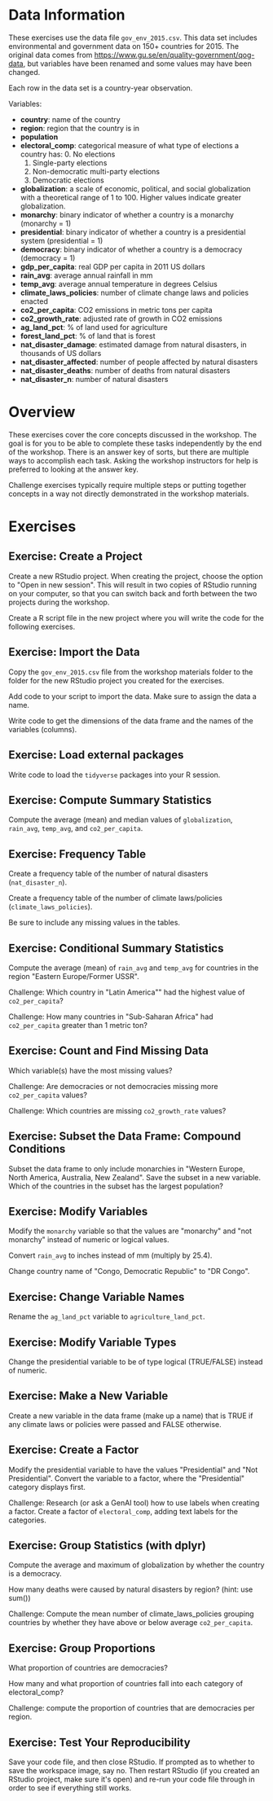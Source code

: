 # Data Information

These exercises use the data file `gov_env_2015.csv`. This data set includes environmental and government data on 150+ countries for 2015. The original data comes from <https://www.gu.se/en/quality-government/qog-data>, but variables have been renamed and some values may have been changed.

Each row in the data set is a country-year observation.

Variables:

-   **country**: name of the country
-   **region**: region that the country is in
-   **population**
-   **electoral_comp**: categorical measure of what type of elections a country has:
    0.  No elections
    1.  Single-party elections
    2.  Non-democratic multi-party elections
    3.  Democratic elections
-   **globalization**: a scale of economic, political, and social globalization with a theoretical range of 1 to 100. Higher values indicate greater globalization.
-   **monarchy**: binary indicator of whether a country is a monarchy (monarchy = 1)
-   **presidential**: binary indicator of whether a country is a presidential system (presidential = 1)
-   **democracy**: binary indicator of whether a country is a democracy (democracy = 1)
-   **gdp_per_capita**: real GDP per capita in 2011 US dollars
-   **rain_avg**: average annual rainfall in mm
-   **temp_avg**: average annual temperature in degrees Celsius
-   **climate_laws_policies**: number of climate change laws and policies enacted
-   **co2_per_capita**: CO2 emissions in metric tons per capita
-   **co2_growth_rate**: adjusted rate of growth in CO2 emissions
-   **ag_land_pct**: % of land used for agriculture
-   **forest_land_pct**: % of land that is forest
-   **nat_disaster_damage**: estimated damage from natural disasters, in thousands of US dollars
-   **nat_disaster_affected**: number of people affected by natural disasters
-   **nat_disaster_deaths**: number of deaths from natural disasters
-   **nat_disaster_n**: number of natural disasters

# Overview

These exercises cover the core concepts discussed in the workshop. The goal is for you to be able to complete these tasks independently by the end of the workshop. There is an answer key of sorts, but there are multiple ways to accomplish each task. Asking the workshop instructors for help is preferred to looking at the answer key.

Challenge exercises typically require multiple steps or putting together concepts in a way not directly demonstrated in the workshop materials.

# Exercises

## Exercise: Create a Project

Create a new RStudio project. When creating the project, choose the option to "Open in new session". This will result in two copies of RStudio running on your computer, so that you can switch back and forth between the two projects during the workshop.

Create a R script file in the new project where you will write the code for the following exercises.

## Exercise: Import the Data

Copy the `gov_env_2015.csv` file from the workshop materials folder to the folder for the new RStudio project you created for the exercises.

Add code to your script to import the data. Make sure to assign the data a name.

Write code to get the dimensions of the data frame and the names of the variables (columns).

## Exercise: Load external packages

Write code to load the `tidyverse` packages into your R session.

## Exercise: Compute Summary Statistics

Compute the average (mean) and median values of `globalization`, `rain_avg`, `temp_avg`, and `co2_per_capita`.

## Exercise: Frequency Table

Create a frequency table of the number of natural disasters (`nat_disaster_n`).

Create a frequency table of the number of climate laws/policies (`climate_laws_policies`).

Be sure to include any missing values in the tables.

## Exercise: Conditional Summary Statistics

Compute the average (mean) of `rain_avg` and `temp_avg` for countries in the region "Eastern Europe/Former USSR".

Challenge: Which country in "Latin America"" had the highest value of `co2_per_capita`?

Challenge: How many countries in "Sub-Saharan Africa" had `co2_per_capita` greater than 1 metric ton?

## Exercise: Count and Find Missing Data

Which variable(s) have the most missing values?

Challenge: Are democracies or not democracies missing more `co2_per_capita` values?

Challenge: Which countries are missing `co2_growth_rate` values?

## Exercise: Subset the Data Frame: Compound Conditions

Subset the data frame to only include monarchies in "Western Europe, North America, Australia, New Zealand". Save the subset in a new variable. Which of the countries in the subset has the largest population?

## Exercise: Modify Variables

Modify the `monarchy` variable so that the values are "monarchy" and "not monarchy" instead of numeric or logical values.

Convert `rain_avg` to inches instead of mm (multiply by 25.4).

Change country name of "Congo, Democratic Republic" to "DR Congo".

## Exercise: Change Variable Names

Rename the `ag_land_pct` variable to `agriculture_land_pct`.

## Exercise: Modify Variable Types

Change the presidential variable to be of type logical (TRUE/FALSE) instead of numeric.

## Exercise: Make a New Variable

Create a new variable in the data frame (make up a name) that is TRUE if any climate laws or policies were passed and FALSE otherwise.

## Exercise: Create a Factor

Modify the presidential variable to have the values "Presidential" and "Not Presidential". Convert the variable to a factor, where the "Presidential" category displays first.

Challenge: Research (or ask a GenAI tool) how to use labels when creating a factor. Create a factor of `electoral_comp`, adding text labels for the categories.

## Exercise: Group Statistics (with dplyr)

Compute the average and maximum of globalization by whether the country is a democracy.

How many deaths were caused by natural disasters by region? (hint: use sum())

Challenge: Compute the mean number of climate_laws_policies grouping countries by whether they have above or below average `co2_per_capita`.

## Exercise: Group Proportions

What proportion of countries are democracies?

How many and what proportion of countries fall into each category of electoral_comp?

Challenge: compute the proportion of countries that are democracies per region.

## Exercise: Test Your Reproducibility

Save your code file, and then close RStudio. If prompted as to whether to save the workspace image, say no. Then restart RStudio (if you created an RStudio project, make sure it's open) and re-run your code file through in order to see if everything still works.
